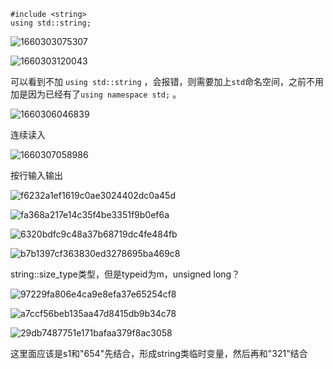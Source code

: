 ```
#include <string>
using std::string;
```
  
![1660303075307](https://user-images.githubusercontent.com/63440757/184343679-f8a7c431-9a80-4b9b-94a3-bf6b0dc3213b.png)

![1660303120043](https://user-images.githubusercontent.com/63440757/184343816-ac34e16c-d9a9-4c0a-a475-6241e068552c.png)

可以看到不加 `using std::string` ，会报错，则需要加上`std`命名空间，之前不用加是因为已经有了`using namespace std;` 。

![1660306046839](https://user-images.githubusercontent.com/63440757/184350765-3fedb915-f4c5-42cd-97e3-fbd32709c03c.png)

连续读入

![1660307058986](https://user-images.githubusercontent.com/63440757/184353385-e7dab5f5-5ee5-47b9-bcbb-000442a604fe.png)

按行输入输出


![f6232a1ef1619c0ae3024402dc0a45d](https://user-images.githubusercontent.com/63440757/184528138-0bc267e8-f5dd-4064-a306-50cd70dc667c.jpg)

![fa368a217e14c35f4be3351f9b0ef6a](https://user-images.githubusercontent.com/63440757/184528193-c4673bf2-3204-4806-9b73-1bbf152c53d8.png)

![6320bdfc9c48a37b68719dc4fe484fb](https://user-images.githubusercontent.com/63440757/184528199-833a2acd-6c4e-48cc-8e95-007c07af96fd.png)

![b7b1397cf363830ed3278695ba469c8](https://user-images.githubusercontent.com/63440757/184528211-22062e58-3c70-442d-bf89-a0d14c234e4d.png)

string::size_type类型，但是typeid为m，unsigned long？

![97229fa806e4ca9e8efa37e65254cf8](https://user-images.githubusercontent.com/63440757/184528917-14a43a05-7322-494c-a94a-716b1f00105b.jpg)

![a7ccf56beb135aa47d8415db9b34c78](https://user-images.githubusercontent.com/63440757/184528892-9964c8b7-9056-4559-a0a5-a5882f4ca947.png)

![29db7487751e171bafaa379f8ac3058](https://user-images.githubusercontent.com/63440757/184528902-f01fef24-64cd-4cff-9922-7bea3b3baba3.png)

这里面应该是s1和"654"先结合，形成string类临时变量，然后再和"321"结合
